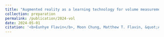 ```yaml
---
title: "Augmented reality as a learning technology for volume measurement"
collection: preparation
permalink: /publication/2024-vol
date: 2024-05-01
citation: '<b>Eunhye Flavin</b>, Moon Chung, Matthew T. Flavin, &quot;Augmented reality as a learning technology for volume measurement; under review in <i>Journal of Special Education Technology</i>.'
---
```

